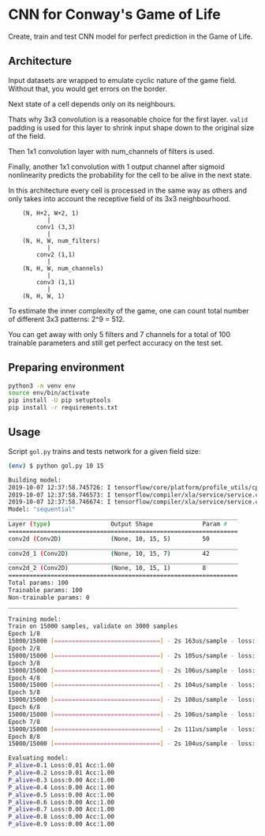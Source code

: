 CNN for Conway's Game of Life
=============================

Create, train and test CNN model for perfect prediction in the Game of Life.


Architecture
------------

Input datasets are wrapped to emulate cyclic nature of the game field.
Without that, you would get errors on the border.

Next state of a cell depends only on its neighbours.

Thats why 3x3 convolution is a reasonable choice for the first layer.
``valid`` padding is used for this layer to shrink input shape down
to the original size of the field.

Then 1x1 convolution layer with num\_channels of filters is used.

Finally, another 1x1 convolution with 1 output channel after sigmoid nonlinearity
predicts the probability for the cell to be alive in the next state.

In this architecture every cell is processed in the same way as others
and only takes into account the receptive field of its 3x3 neighbourhood.

```
    (N, H+2, W+2, 1)
           |
        conv1 (3,3)
           |
    (N, H, W, num_filters)
           |
        conv2 (1,1)
           |
    (N, H, W, num_channels)
           |
        conv3 (1,1)
           |
    (N, H, W, 1)
```

To estimate the inner complexity of the game, one can count total number
of different 3x3 patterns: 2^9 = 512.

You can get away with only 5 filters and 7 channels for a total of 100 trainable parameters
and still get perfect accuracy on the test set.


Preparing environment
---------------------

``` bash
python3 -m venv env
source env/bin/activate
pip install -U pip setuptools
pip install -r requirements.txt
```


Usage
-----

Script ``gol.py`` trains and tests network for a given field size:

``` bash
(env) $ python gol.py 10 15

Building model:
2019-10-07 12:37:58.745726: I tensorflow/core/platform/profile_utils/cpu_utils.cc:94] CPU Frequency: 2494230000 Hz
2019-10-07 12:37:58.746573: I tensorflow/compiler/xla/service/service.cc:168] XLA service 0x38b9730 executing computations on platform Host. Devices:
2019-10-07 12:37:58.746674: I tensorflow/compiler/xla/service/service.cc:175]   StreamExecutor device (0): Host, Default Version
Model: "sequential"
_________________________________________________________________
Layer (type)                 Output Shape              Param #   
=================================================================
conv2d (Conv2D)              (None, 10, 15, 5)         50        
_________________________________________________________________
conv2d_1 (Conv2D)            (None, 10, 15, 7)         42        
_________________________________________________________________
conv2d_2 (Conv2D)            (None, 10, 15, 1)         8         
=================================================================
Total params: 100
Trainable params: 100
Non-trainable params: 0
_________________________________________________________________

Training model:
Train on 15000 samples, validate on 3000 samples
Epoch 1/8
15000/15000 [==============================] - 2s 163us/sample - loss: 0.1800 - accuracy: 0.7221 - val_loss: 0.1537 - val_accuracy: 0.7461
Epoch 2/8
15000/15000 [==============================] - 2s 105us/sample - loss: 0.1330 - accuracy: 0.8207 - val_loss: 0.1194 - val_accuracy: 0.8585
Epoch 3/8
15000/15000 [==============================] - 2s 106us/sample - loss: 0.1098 - accuracy: 0.8454 - val_loss: 0.0969 - val_accuracy: 0.8682
Epoch 4/8
15000/15000 [==============================] - 2s 104us/sample - loss: 0.0830 - accuracy: 0.9066 - val_loss: 0.0704 - val_accuracy: 0.9113
Epoch 5/8
15000/15000 [==============================] - 2s 108us/sample - loss: 0.0602 - accuracy: 0.9233 - val_loss: 0.0492 - val_accuracy: 0.9422
Epoch 6/8
15000/15000 [==============================] - 2s 106us/sample - loss: 0.0387 - accuracy: 0.9700 - val_loss: 0.0275 - val_accuracy: 0.9825
Epoch 7/8
15000/15000 [==============================] - 2s 111us/sample - loss: 0.0207 - accuracy: 0.9973 - val_loss: 0.0151 - val_accuracy: 1.0000
Epoch 8/8
15000/15000 [==============================] - 2s 104us/sample - loss: 0.0123 - accuracy: 1.0000 - val_loss: 0.0099 - val_accuracy: 1.0000

Evaluating model:
P_alive=0.1 Loss:0.01 Acc:1.00
P_alive=0.2 Loss:0.01 Acc:1.00
P_alive=0.3 Loss:0.00 Acc:1.00
P_alive=0.4 Loss:0.00 Acc:1.00
P_alive=0.5 Loss:0.00 Acc:1.00
P_alive=0.6 Loss:0.00 Acc:1.00
P_alive=0.7 Loss:0.00 Acc:1.00
P_alive=0.8 Loss:0.00 Acc:1.00
P_alive=0.9 Loss:0.00 Acc:1.00
```
